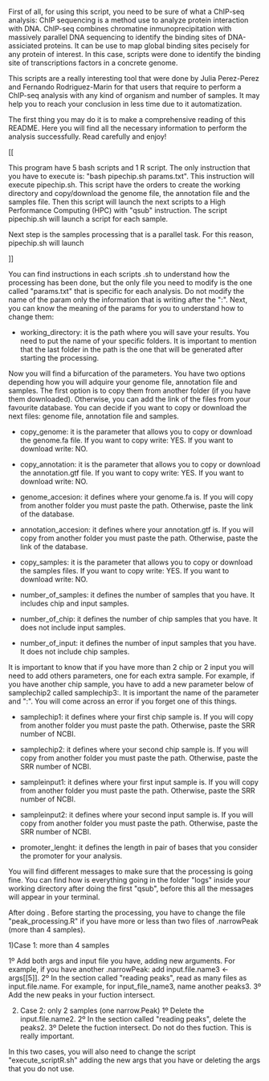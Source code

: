 First of all, for using this script, you need to be sure of what a ChIP-seq analysis: ChIP sequencing is a method use to analyze protein 
interaction with DNA. ChIP-seq combines chromatine inmunoprecipitation with massively parallel DNA sequencing to identify the binding sites
of DNA-assiciated proteins.
It can be use to map global binding sites pecisely for any protein of interest. In this case, scripts were done to identify the binding 
site of transcriptions factors in a concrete genome.

This scripts are a really interesting tool that were done by Julia Perez-Perez and Fernando Rodriguez-Marin for that users that require
to perform a ChIP-seq analysis with any kind of organism and number of samples. It may help you to reach your conclusion in less time
due to it automatization.

The first thing you may do it is to make a comprehensive reading of this README. Here you will find all the necessary information to perform
the analysis successfully. Read carefully and enjoy!

[[

This program have 5 bash scripts and 1 R script. The only instruction that you have to execute is: "bash pipechip.sh params.txt". This 
instruction will execute pipechip.sh. This script have the orders to create the working directory and copy/download the genome file, the
annotation file and the samples file. Then this script will launch the next scripts to a High Performance Computing (HPC) with "qsub" 
instruction. The script pipechip.sh will launch a script for each sample. 

Next step is the samples processing that is a parallel task. For this reason, pipechip.sh will launch

]]

You can find instructions in each scripts .sh to understand how the processing has been done, but the only file you need to modify is the 
one called "params.txt" that is specific for each analysis. Do not modify the name of the param only the information that is writing after
the ":". Next, you can know the meaning of the params for you to understand how to change them:

- working_directory: it is the path where you will save your results. You need to put the name of your specific folders. It is important 
  to mention that the last folder in the path is the one that will be generated after starting the processing. 

Now you will find a bifurcation of the parameters. You have two options depending how you will adquire your genome file, annotation file
and samples. The first option is to copy them from another folder (if you have them downloaded). Otherwise, you can add the link of the 
files from your favourite database. You can decide if you want to copy or download the next files: genome file, annotation file and samples.

- copy_genome: it is the parameter that allows you to copy or download the genome.fa file. If you want to copy write: YES. If you want 
  to download write: NO. 

- copy_annotation: it is the parameter that allows you to copy or download the annotation.gtf file. If you want to copy write: YES. If 
  you want to download write: NO.
 
- genome_accesion: it defines where your genome.fa is. If you will copy from another folder you must paste the path. Otherwise, paste 
  the link of the database. 

- annotation_accesion: it defines where your annotation.gtf is. If you will copy from another folder you must paste the path. Otherwise, 
  paste the link of the database.

- copy_samples: it is the parameter that allows you to copy or download the samples files. If you want to copy write: YES. If you want to 
  download write: NO.

- number_of_samples: it defines the number of samples that you have. It includes chip and input samples. 

- number_of_chip: it defines the number of chip samples that you have. It does not include input samples.

- number_of_input: it defines the number of input samples that you have. It does not include chip samples.

It is important to know that if you have more than 2 chip or 2 input you will need to add others parameters, one for each extra sample. 
For example, if you have another chip sample, you have to add a new parameter below of samplechip2 called samplechip3:. It is important 
the name of the parameter and ":". You will come across an error if you forget one of this things. 

- samplechip1: it defines where your first chip sample is. If you will copy from another folder you must paste the path. Otherwise,
  paste the SRR number of NCBI.

- samplechip2: it defines where your second chip sample is. If you will copy from another folder you must paste the path. Otherwise,
  paste the SRR number of NCBI.

- sampleinput1: it defines where your first input sample is. If you will copy from another folder you must paste the path. Otherwise,
  paste the SRR number of NCBI.

- sampleinput2: it defines where your second input sample is. If you will copy from another folder you must paste the path. Otherwise,
  paste the SRR number of NCBI.

- promoter_lenght: it defines the length in pair of bases that you consider the promoter for your analysis. 

You will find different messages to make sure that the processing is going fine. You can find how is everything going in the folder "logs"
inside your working directory after doing the first "qsub", before this all the messages will appear in your terminal. 

After doing           . Before starting the processing, you have to change the file "peak_processing.R" if you have more or less than 
two files of .narrowPeak (more than 4 samples). 

 1)Case 1: more than 4 samples

 1º Add both args and input file you have, adding new arguments. For example, if you have another .narrowPeak: add 
 input.file.name3 <- args[[5]].
 2º In the section called "reading peaks", read as many files as input.file.name. For example, for input_file_name3, name another 
 peaks3.
 3º Add the new peaks in your fuction intersect.
 
 2) Case 2: only 2 samples (one narrow.Peak) 
 1º Delete the input.file.name2. 
 2º In the section called "reading peaks", delete the peaks2.
 3º Delete the fuction intersect. Do not do thes fuction. This is really important.

In this two cases, you will also need to change the script "execute_scriptR.sh" adding the new args that you have or deleting the args
that you do not use. 
